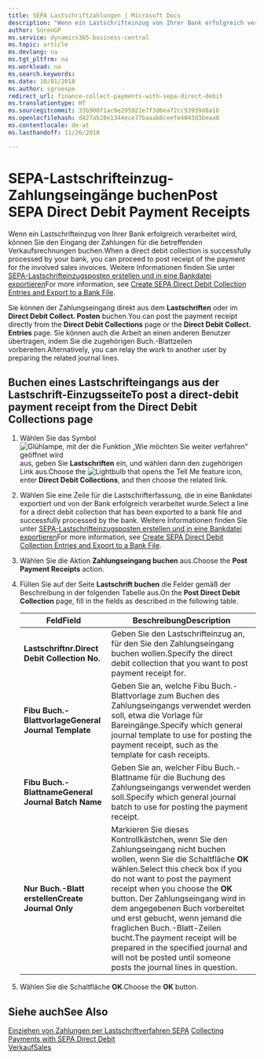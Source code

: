 ```yaml
---
title: SEPA Lastschriftzahlungen | Microsoft Docs
description: "Wenn ein Lastschrifteinzug von Ihrer Bank erfolgreich verarbeitet wird, können Sie den Eingang der Zahlungen für die betreffenden Verkaufsrechnungen buchen."
author: SorenGP
ms.service: dynamics365-business-central
ms.topic: article
ms.devlang: na
ms.tgt_pltfrm: na
ms.workload: na
ms.search.keywords: 
ms.date: 10/01/2018
ms.author: sgroespe
redirect_url: finance-collect-payments-with-sepa-direct-debit
ms.translationtype: HT
ms.sourcegitcommit: 33b900f1ac9e295921e7f3d6ea72cc93939d8a1b
ms.openlocfilehash: d427ab28e1344ece77baaab8ceefe4043d3beaa0
ms.contentlocale: de-at
ms.lasthandoff: 11/26/2018

---
```

# <a name="post-sepa-direct-debit-payment-receipts"></a><span data-ttu-id="dc478-103">SEPA-Lastschrifteinzug-Zahlungseingänge buchen</span><span class="sxs-lookup"><span data-stu-id="dc478-103">Post SEPA Direct Debit Payment Receipts</span></span>
<span data-ttu-id="dc478-104">Wenn ein Lastschrifteinzug von Ihrer Bank erfolgreich verarbeitet wird, können Sie den Eingang der Zahlungen für die betreffenden Verkaufsrechnungen buchen.</span><span class="sxs-lookup"><span data-stu-id="dc478-104">When a direct debit collection is successfully processed by your bank, you can proceed to post receipt of the payment for the involved sales invoices.</span></span> <span data-ttu-id="dc478-105">Weitere Informationen finden Sie unter [SEPA-Lastschrifteinzugsposten erstellen und in eine Bankdatei exportieren](finance-how-create-sepa-direct-debit-collection-entries-export-bank-file.md)</span><span class="sxs-lookup"><span data-stu-id="dc478-105">For more information, see [Create SEPA Direct Debit Collection Entries and Export to a Bank File](finance-how-create-sepa-direct-debit-collection-entries-export-bank-file.md).</span></span>  

<span data-ttu-id="dc478-106">Sie können der Zahlungseingang direkt aus dem **Lastschriften** oder im **Direct Debit Collect. Posten** buchen.</span><span class="sxs-lookup"><span data-stu-id="dc478-106">You can post the payment receipt directly from the **Direct Debit Collections** page or the **Direct Debit Collect. Entries** page.</span></span> <span data-ttu-id="dc478-107">Sie können auch die Arbeit an einen anderen Benutzer übertragen, indem Sie die zugehörigen Buch.-Blattzeilen vorbereiten.</span><span class="sxs-lookup"><span data-stu-id="dc478-107">Alternatively, you can relay the work to another user by preparing the related journal lines.</span></span>  

## <a name="to-post-a-direct-debit-payment-receipt-from-the-direct-debit-collections-page"></a><span data-ttu-id="dc478-108">Buchen eines Lastschrifteingangs aus der Lastschrift-Einzugsseite</span><span class="sxs-lookup"><span data-stu-id="dc478-108">To post a direct-debit payment receipt from the Direct Debit Collections page</span></span>  
1. <span data-ttu-id="dc478-109">Wählen Sie das Symbol ![Glühlampe, mit der die Funktion „Wie möchten Sie weiter verfahren“ geöffnet wird](media/ui-search/search_small.png "Wie möchten Sie weiter verfahren?") aus, geben Sie **Lastschriften** ein, und wählen dann den zugehörigen Link aus.</span><span class="sxs-lookup"><span data-stu-id="dc478-109">Choose the ![Lightbulb that opens the Tell Me feature](media/ui-search/search_small.png "Tell me what you want to do") icon, enter **Direct Debit Collections**, and then choose the related link.</span></span>  
2. <span data-ttu-id="dc478-110">Wählen Sie eine Zeile für die Lastschrifterfassung, die in eine Bankdatei exportiert und von der Bank erfolgreich verarbeitet wurde.</span><span class="sxs-lookup"><span data-stu-id="dc478-110">Select a line for a direct debit collection that has been exported to a bank file and successfully processed by the bank.</span></span> <span data-ttu-id="dc478-111">Weitere Informationen finden Sie unter [SEPA-Lastschrifteinzugsposten erstellen und in eine Bankdatei exportieren](finance-how-create-sepa-direct-debit-collection-entries-export-bank-file.md)</span><span class="sxs-lookup"><span data-stu-id="dc478-111">For more information, see [Create SEPA Direct Debit Collection Entries and Export to a Bank File](finance-how-create-sepa-direct-debit-collection-entries-export-bank-file.md).</span></span>  
3. <span data-ttu-id="dc478-112">Wählen Sie die Aktion **Zahlungseingang buchen** aus.</span><span class="sxs-lookup"><span data-stu-id="dc478-112">Choose the **Post Payment Receipts** action.</span></span>  
4. <span data-ttu-id="dc478-113">Füllen Sie auf der Seite **Lastschrift buchen** die Felder gemäß der Beschreibung in der folgenden Tabelle aus.</span><span class="sxs-lookup"><span data-stu-id="dc478-113">On the **Post Direct Debit Collection** page, fill in the fields as described in the following table.</span></span>  

    |<span data-ttu-id="dc478-114">Feld</span><span class="sxs-lookup"><span data-stu-id="dc478-114">Field</span></span>|<span data-ttu-id="dc478-115">Beschreibung</span><span class="sxs-lookup"><span data-stu-id="dc478-115">Description</span></span>|  
    |---------------------------------|---------------------------------------|  
    |<span data-ttu-id="dc478-116">**Lastschriftnr.**</span><span class="sxs-lookup"><span data-stu-id="dc478-116">**Direct Debit Collection No.**</span></span>|<span data-ttu-id="dc478-117">Geben Sie den Lastschrifteinzug an, für den Sie den Zahlungseingang buchen wollen.</span><span class="sxs-lookup"><span data-stu-id="dc478-117">Specify the direct debit collection that you want to post payment receipt for.</span></span>|  
    |<span data-ttu-id="dc478-118">**Fibu Buch.-Blattvorlage**</span><span class="sxs-lookup"><span data-stu-id="dc478-118">**General Journal Template**</span></span>|<span data-ttu-id="dc478-119">Geben Sie an, welche Fibu Buch.-Blattvorlage zum Buchen des Zahlungseingangs verwendet werden soll, etwa die Vorlage für Bareingänge.</span><span class="sxs-lookup"><span data-stu-id="dc478-119">Specify which general journal template to use for posting the payment receipt, such as the template for cash receipts.</span></span>|  
    |<span data-ttu-id="dc478-120">**Fibu Buch.-Blattname**</span><span class="sxs-lookup"><span data-stu-id="dc478-120">**General Journal Batch Name**</span></span>|<span data-ttu-id="dc478-121">Geben Sie an, welcher Fibu Buch.-Blattname für die Buchung des Zahlungseingangs verwendet werden soll.</span><span class="sxs-lookup"><span data-stu-id="dc478-121">Specify which general journal batch to use for posting the payment receipt.</span></span>|  
    |<span data-ttu-id="dc478-122">**Nur Buch.-Blatt erstellen**</span><span class="sxs-lookup"><span data-stu-id="dc478-122">**Create Journal Only**</span></span>|<span data-ttu-id="dc478-123">Markieren Sie dieses Kontrollkästchen, wenn Sie den Zahlungseingang nicht buchen wollen, wenn Sie die Schaltfläche **OK** wählen.</span><span class="sxs-lookup"><span data-stu-id="dc478-123">Select this check box if you do not want to post the payment receipt when you choose the **OK** button.</span></span> <span data-ttu-id="dc478-124">Der Zahlungseingang wird in dem angegebenen Buch vorbereitet und erst gebucht, wenn jemand die fraglichen Buch.-Blatt-Zeilen bucht.</span><span class="sxs-lookup"><span data-stu-id="dc478-124">The payment receipt will be prepared in the specified journal and will not be posted until someone posts the journal lines in question.</span></span>|  

5. <span data-ttu-id="dc478-125">Wählen Sie die Schaltfläche **OK**.</span><span class="sxs-lookup"><span data-stu-id="dc478-125">Choose the **OK** button.</span></span>  

## <a name="see-also"></a><span data-ttu-id="dc478-126">Siehe auch</span><span class="sxs-lookup"><span data-stu-id="dc478-126">See Also</span></span>  
 <span data-ttu-id="dc478-127">[Einziehen von Zahlungen per Lastschriftverfahren SEPA](finance-collect-payments-with-sepa-direct-debit.md) </span><span class="sxs-lookup"><span data-stu-id="dc478-127">[Collecting Payments with SEPA Direct Debit](finance-collect-payments-with-sepa-direct-debit.md) </span></span>  
 [<span data-ttu-id="dc478-128">Verkauf</span><span class="sxs-lookup"><span data-stu-id="dc478-128">Sales</span></span>](sales-manage-sales.md)

